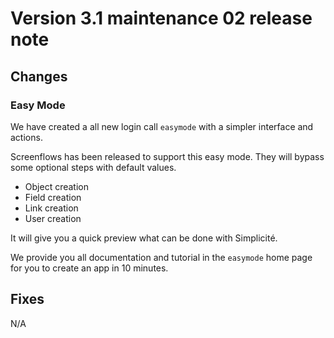 Version 3.1 maintenance 02 release note
=======================================

Changes
-------

### Easy Mode
 
We have created a all new login call `easymode` with a simpler interface and actions. 

Screenflows has been released to support this easy mode. They will bypass some optional steps with default values.

* Object creation
* Field creation
* Link creation
* User creation

It will give you a quick preview what can be done with Simplicité.

We provide you all documentation and tutorial in the `easymode` home page for you to create an app in 10 minutes. 

Fixes
-----

N/A
